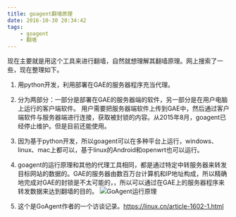 ```yaml
---
title: goagent翻墙原理
date: 2016-10-30 20:34:42
tags:
	- goagent
	- 翻墙
---
```

现在主要就是用这个工具来进行翻墙，自然就想理解其翻墙原理。网上搜索了一些，现在整理如下。
1. 用python开发，利用部署在GAE的服务器程序充当代理。
2. 分为两部分：一部分是部署在GAE的服务器端的软件，另一部分是在用户电脑上运行的客户端软件。
用户需要把服务器端软件上传到GAE中，然后通过客户端软件与服务器端进行连接，获取被封锁的内容。从2015年8月，goagent已经停止维护。但是目前还能使用。
3. 因为基于python开发，所以goagent可以在多种平台上运行，windows、linux、mac上都可以，基于linux的Android和openwrt也可以运行。
4. goagent的运行原理和其他的代理工具相同，都是通过特定中转服务器来转发目标网站的数据的。GAE的服务器由数百万台计算机和IP地址构成，所以精确地完成对GAE的封锁是不太可能的，，所以可以通过在GAE上的服务器程序来转发数据来达到翻墙的目的。
![GoAgent运行原理](/images/gfw.png)

5. 这个是GoAgent作者的一个访谈记录。https://linux.cn/article-1602-1.html


